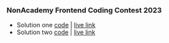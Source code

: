 ﻿### NonAcademy Frontend Coding Contest 2023

- Solution one [code](https://github.com/Jisan-mia/naf-contest/tree/main/design-1) | [live link](https://www.jisan.io/naf-contest/design-1/index.html)
- Solution two [code](https://github.com/Jisan-mia/naf-contest/tree/main/payment-landing-page) | [live link](https://www.jisan.io/naf-contest/payment-landing-page/index.html)
